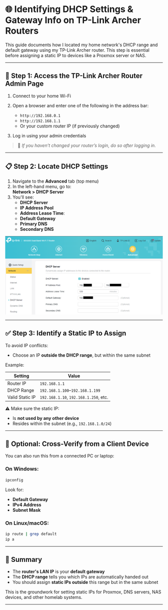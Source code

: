 # 🌐 Identifying DHCP Settings & Gateway Info on TP-Link Archer Routers

This guide documents how I located my home network's DHCP range and default gateway using my TP-Link Archer router. This step is essential before assigning a static IP to devices like a Proxmox server or NAS.

---

## 🧭 Step 1: Access the TP-Link Archer Router Admin Page

1. Connect to your home Wi-Fi
2. Open a browser and enter one of the following in the address bar:
   - `http://192.168.0.1`
   - `http://192.168.1.1`
   - Or your custom router IP (if previously changed)

3. Log in using your admin credentials

> 🔐 *If you haven’t changed your router’s login, do so after logging in.*

---

## 📋 Step 2: Locate DHCP Settings

1. Navigate to the **Advanced** tab (top menu)
2. In the left-hand menu, go to:  
   **Network > DHCP Server**
3. You'll see:
   - **DHCP Server** 
   - **IP Address Pool**
   - **Address Lease Time**:
   - **Default Gateway**
   - **Primary DNS**
   - **Secondary DNS** 

![TP-Link DHCP Settings](../images/tplink_dhcp_settings.png)

---

## ✅ Step 3: Identify a Static IP to Assign

To avoid IP conflicts:
- Choose an IP **outside the DHCP range**, but within the same subnet

Example:

| Setting        | Value                    |
|----------------|---------------------------|
| Router IP      | `192.168.1.1`             |
| DHCP Range     | `192.168.1.100`–`192.168.1.199` |
| Valid Static IP| `192.168.1.10`, `192.168.1.250`, etc. |

⚠️ Make sure the static IP:
- Is **not used by any other device**
- Resides within the subnet (e.g., `192.168.1.0/24`)

---

## 📌 Optional: Cross-Verify from a Client Device

You can also run this from a connected PC or laptop:

### On Windows:
```powershell
ipconfig
```

Look for:
- **Default Gateway**
- **IPv4 Address**
- **Subnet Mask**

### On Linux/macOS:
```bash
ip route | grep default
ip a
```

---

## 🧠 Summary

- The **router's LAN IP** is your **default gateway**
- The **DHCP range** tells you which IPs are automatically handed out
- You should assign **static IPs outside** this range but in the same subnet

This is the groundwork for setting static IPs for Proxmox, DNS servers, NAS devices, and other homelab systems.

---
